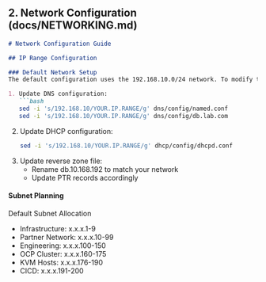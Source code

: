 ## 2. Network Configuration (docs/NETWORKING.md)

```markdown
# Network Configuration Guide

## IP Range Configuration

### Default Network Setup
The default configuration uses the 192.168.10.0/24 network. To modify this:

1. Update DNS configuration:
   ```bash
   sed -i 's/192.168.10/YOUR.IP.RANGE/g' dns/config/named.conf
   sed -i 's/192.168.10/YOUR.IP.RANGE/g' dns/config/db.lab.com
   ```
2. Update DHCP configuration:
   ```bash
   sed -i 's/192.168.10/YOUR.IP.RANGE/g' dhcp/config/dhcpd.conf
   ```
3. Update reverse zone file:
   - Rename db.10.168.192 to match your network
   - Update PTR records accordingly

#### Subnet Planning
Default Subnet Allocation
  - Infrastructure: x.x.x.1-9
  - Partner Network: x.x.x.10-99
  - Engineering: x.x.x.100-150
  - OCP Cluster: x.x.x.160-175
  - KVM Hosts: x.x.x.176-190
  - CICD: x.x.x.191-200
